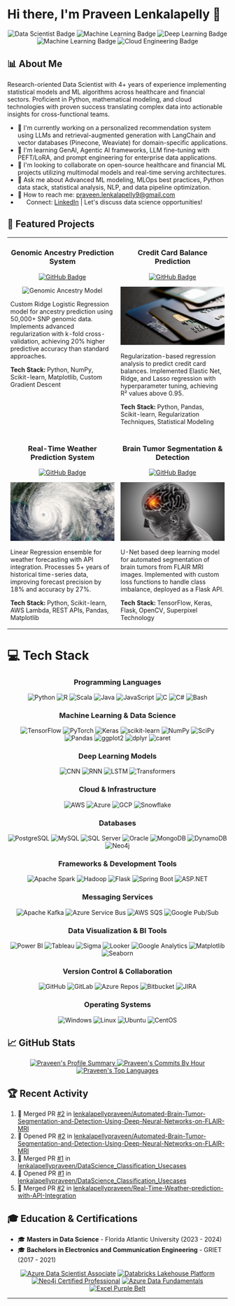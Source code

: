 # Hi there, I'm Praveen Lenkalapelly 👋

<div align="center">
  <img src="https://img.shields.io/badge/-Data%20Scientist-2978B5?style=for-the-badge" alt="Data Scientist Badge"/>
  <img src="https://img.shields.io/badge/-Data%20Engineer-C45427?style=for-the-badge" alt="Machine Learning Badge"/>
  <img src="https://img.shields.io/badge/-AI%20Engineer-6F42C1?style=for-the-badge" alt="Deep Learning Badge"/>
  <img src="https://img.shields.io/badge/-Machine%20Learning%20Engineer-16A085?style=for-the-badge" alt="Machine Learning Badge"/>
  <img src="https://img.shields.io/badge/-Cloud%20Engineer-607D8B?style=for-the-badge" alt="Cloud Engineering Badge"/>
</div>

## 📊 About Me

Research-oriented Data Scientist with 4+ years of experience implementing statistical models and ML algorithms across healthcare and financial sectors. Proficient in Python, mathematical modeling, and cloud technologies with proven success translating complex data into actionable insights for cross-functional teams.

- 🔭 I'm currently working on a personalized recommendation system using LLMs and retrieval-augmented generation with LangChain and vector databases (Pinecone, Weaviate) for domain-specific applications.
- 🌱 I'm learning GenAI, Agentic AI frameworks, LLM fine-tuning with PEFT/LoRA, and prompt engineering for enterprise data applications.
- 👯 I'm looking to collaborate on open-source healthcare and financial ML projects utilizing multimodal models and real-time serving architectures.
- 💬 Ask me about Advanced ML modeling, MLOps best practices, Python data stack, statistical analysis, NLP, and data pipeline optimization.
- 📩 How to reach me: [praveen.lenkalapelly9@gmail.com](mailto:praveen.lenkalapelly9@gmail.com)
- <img src="https://upload.wikimedia.org/wikipedia/commons/c/ca/LinkedIn_logo_initials.png" width="16" height="16" style="vertical-align: text-bottom;"> Connect: [LinkedIn](https://www.linkedin.com/in/praveen-lenkalapelly/) | Let's discuss data science opportunities!
  
## 🚀 Featured Projects

<table>
  <tr>
    <td width="50%" valign="top">
      <h3 align="center">Genomic Ancestry Prediction System</h3>
      <div align="center">
        <a href="https://github.com/lenkalapellypraveen/Genomic-Ancestry-Prediction-through-Advanced-Machine-Learning-Integration" target="_blank">
          <img src="https://img.shields.io/badge/GitHub-View%20Code-blue?style=for-the-badge&logo=github" alt="GitHub Badge">
        </a>
      </div>
      <p align="center">
        <img src="https://scitechdaily.com/images/Researchers-Optimize-Genetic-Tests-for-Diverse-Populations-To-Tackle-Health-Disparities.jpg" width="100%"  alt="Genomic Ancestry Model"/>
      </p>
      <p>
        Custom Ridge Logistic Regression model for ancestry prediction using 50,000+ SNP genomic data. Implements advanced regularization with k-fold cross-validation, achieving 20% higher predictive accuracy than standard approaches.
      </p>
      <p><strong>Tech Stack:</strong> Python, NumPy, Scikit-learn, Matplotlib, Custom Gradient Descent</p>
    </td>
    <td width="50%" valign="top">
      <h3 align="center">Credit Card Balance Prediction</h3>
      <div align="center">
        <a href="https://github.com/lenkalapellypraveen/Credit-Balance-Predictor-Optimizing-Financial-Risk-Assessment-with-Regularized-Regression" target="_blank">
          <img src="https://img.shields.io/badge/GitHub-View%20Code-blue?style=for-the-badge&logo=github" alt="GitHub Badge">
        </a>
      </div>
      <p align="center">
        <img src="https://github.com/lenkalapellypraveen/Project_images/blob/main/credit_card_image.jpg" width="100%"  alt="Credit Balance Prediction"/>
      </p>
      <p>
        Regularization-based regression analysis to predict credit card balances. Implemented Elastic Net, Ridge, and Lasso regression with hyperparameter tuning, achieving R² values above 0.95.
      </p>
      <p><strong>Tech Stack:</strong> Python, Pandas, Scikit-learn, Regularization Techniques, Statistical Modeling</p>
    </td>
  </tr>
  <tr>
    <td width="50%" valign="top">
      <h3 align="center">Real-Time Weather Prediction System</h3>
      <div align="center">
        <a href="https://github.com/lenkalapellypraveen/Real-Time-Weather-prediction-with-API-Integration" target="_blank">
          <img src="https://img.shields.io/badge/GitHub-View%20Code-blue?style=for-the-badge&logo=github" alt="GitHub Badge">
        </a>
      </div>
      <p align="center">
        <img src="https://github.com/lenkalapellypraveen/Project_images/blob/main/Weather_Prediction_image.jpg" width="100%"  alt="Weather Prediction"/>
      </p>
      <p>
        Linear Regression ensemble for weather forecasting with API integration. Processes 5+ years of historical time-series data, improving forecast precision by 18% and accuracy by 27%.
      </p>
      <p><strong>Tech Stack:</strong> Python, Scikit-learn, AWS Lambda, REST APIs, Pandas, Matplotlib</p>
    </td>
    <td width="50%" valign="top">
      <h3 align="center">Brain Tumor Segmentation & Detection</h3>
      <div align="center">
        <a href="https://github.com/lenkalapellypraveen/Automated-Brain-Tumor-Segmentation-and-Detection-Using-Deep-Neural-Networks-on-FLAIR-MRI" target="_blank">
          <img src="https://img.shields.io/badge/GitHub-View%20Code-blue?style=for-the-badge&logo=github" alt="GitHub Badge">
        </a>
      </div>
      <p align="center">
        <img src="https://github.com/lenkalapellypraveen/Project_images/blob/main/Brain_Tumor_image.png" width="100%"  alt="Brain Tumor Detection"/>
      </p>
      <p>
        U-Net based deep learning model for automated segmentation of brain tumors from FLAIR MRI images. Implemented with custom loss functions to handle class imbalance, deployed as a Flask API.
      </p>
      <p><strong>Tech Stack:</strong> TensorFlow, Keras, Flask, OpenCV, Superpixel Technology</p>
    </td>
  </tr>
</table>

# 💻 Tech Stack
<div align="center">

### Programming Languages
![Python](https://img.shields.io/badge/-Python-3776AB?style=flat-square&logo=python&logoColor=white)
![R](https://img.shields.io/badge/R-276DC3?style=flat-square&logo=r&logoColor=white)
![Scala](https://img.shields.io/badge/Scala-DC322F?style=flat-square&logo=scala&logoColor=white)
![Java](https://img.shields.io/badge/Java-ED8B00?style=flat-square&logo=java&logoColor=white)
![JavaScript](https://img.shields.io/badge/JavaScript-F7DF1E?style=flat-square&logo=javascript&logoColor=black)
![C](https://img.shields.io/badge/C-00599C?style=flat-square&logo=c&logoColor=white)
![C#](https://img.shields.io/badge/C%23-239120?style=flat-square&logo=c-sharp&logoColor=white)
![Bash](https://img.shields.io/badge/Bash-4EAA25?style=flat-square&logo=gnu-bash&logoColor=white)

### Machine Learning & Data Science
![TensorFlow](https://img.shields.io/badge/TensorFlow-FF6F00?style=flat-square&logo=tensorflow&logoColor=white)
![PyTorch](https://img.shields.io/badge/PyTorch-EE4C2C?style=flat-square&logo=pytorch&logoColor=white)
![Keras](https://img.shields.io/badge/Keras-D00000?style=flat-square&logo=keras&logoColor=white)
![scikit-learn](https://img.shields.io/badge/scikit--learn-F7931E?style=flat-square&logo=scikit-learn&logoColor=white)
![NumPy](https://img.shields.io/badge/NumPy-013243?style=flat-square&logo=numpy&logoColor=white)
![SciPy](https://img.shields.io/badge/SciPy-8CAAE6?style=flat-square&logo=scipy&logoColor=white)
![Pandas](https://img.shields.io/badge/Pandas-150458?style=flat-square&logo=pandas&logoColor=white)
![ggplot2](https://img.shields.io/badge/ggplot2-FC4E07?style=flat-square&logo=r&logoColor=white)
![dplyr](https://img.shields.io/badge/dplyr-2165AE?style=flat-square&logo=r&logoColor=white)
![caret](https://img.shields.io/badge/caret-00589C?style=flat-square&logo=r&logoColor=white)

### Deep Learning Models
![CNN](https://img.shields.io/badge/CNN-FF6F00?style=flat-square&logo=tensorflow&logoColor=white)
![RNN](https://img.shields.io/badge/RNN-EE4C2C?style=flat-square&logo=pytorch&logoColor=white)
![LSTM](https://img.shields.io/badge/LSTM-D00000?style=flat-square&logo=keras&logoColor=white)
![Transformers](https://img.shields.io/badge/Transformers-FFD700?style=flat-square&logo=huggingface&logoColor=black)

### Cloud & Infrastructure
![AWS](https://img.shields.io/badge/AWS-232F3E?style=flat-square&logo=amazon-aws&logoColor=white)
![Azure](https://img.shields.io/badge/Azure-0089D6?style=flat-square&logo=microsoft-azure&logoColor=white)
![GCP](https://img.shields.io/badge/GCP-4285F4?style=flat-square&logo=google-cloud&logoColor=white)
![Snowflake](https://img.shields.io/badge/Snowflake-29B5E8?style=flat-square&logo=snowflake&logoColor=white)

### Databases
![PostgreSQL](https://img.shields.io/badge/PostgreSQL-336791?style=flat-square&logo=postgresql&logoColor=white)
![MySQL](https://img.shields.io/badge/MySQL-4479A1?style=flat-square&logo=mysql&logoColor=white)
![SQL Server](https://img.shields.io/badge/SQL%20Server-CC2927?style=flat-square&logo=microsoft-sql-server&logoColor=white)
![Oracle](https://img.shields.io/badge/Oracle-F80000?style=flat-square&logo=oracle&logoColor=white)
![MongoDB](https://img.shields.io/badge/MongoDB-47A248?style=flat-square&logo=mongodb&logoColor=white)
![DynamoDB](https://img.shields.io/badge/DynamoDB-4053D6?style=flat-square&logo=amazon-dynamodb&logoColor=white)
![Neo4j](https://img.shields.io/badge/Neo4j-008CC1?style=flat-square&logo=neo4j&logoColor=white)

### Frameworks & Development Tools
![Apache Spark](https://img.shields.io/badge/Apache%20Spark-E25A1C?style=flat-square&logo=apache-spark&logoColor=white)
![Hadoop](https://img.shields.io/badge/Hadoop-66CCFF?style=flat-square&logo=apache-hadoop&logoColor=black)
![Flask](https://img.shields.io/badge/Flask-000000?style=flat-square&logo=flask&logoColor=white)
![Spring Boot](https://img.shields.io/badge/Spring%20Boot-6DB33F?style=flat-square&logo=spring-boot&logoColor=white)
![ASP.NET](https://img.shields.io/badge/ASP.NET-512BD4?style=flat-square&logo=.net&logoColor=white)

### Messaging Services
![Apache Kafka](https://img.shields.io/badge/Apache%20Kafka-231F20?style=flat-square&logo=apache-kafka&logoColor=white)
![Azure Service Bus](https://img.shields.io/badge/Azure%20Service%20Bus-0089D6?style=flat-square&logo=microsoft-azure&logoColor=white)
![AWS SQS](https://img.shields.io/badge/AWS%20SQS-FF9900?style=flat-square&logo=amazon-aws&logoColor=white)
![Google Pub/Sub](https://img.shields.io/badge/Google%20Pub%2FSub-4285F4?style=flat-square&logo=google-cloud&logoColor=white)

### Data Visualization & BI Tools
![Power BI](https://img.shields.io/badge/Power%20BI-F2C811?style=flat-square&logo=power-bi&logoColor=black)
![Tableau](https://img.shields.io/badge/Tableau-E97627?style=flat-square&logo=tableau&logoColor=white)
![Sigma](https://img.shields.io/badge/Sigma-4B275F?style=flat-square&logo=sigma&logoColor=white)
![Looker](https://img.shields.io/badge/Looker-4285F4?style=flat-square&logo=looker&logoColor=white)
![Google Analytics](https://img.shields.io/badge/Google%20Analytics-E37400?style=flat-square&logo=google-analytics&logoColor=white)
![Matplotlib](https://img.shields.io/badge/Matplotlib-11557C?style=flat-square&logo=python&logoColor=white)
![Seaborn](https://img.shields.io/badge/Seaborn-3776AB?style=flat-square&logo=python&logoColor=white)

### Version Control & Collaboration
![GitHub](https://img.shields.io/badge/GitHub-181717?style=flat-square&logo=github&logoColor=white)
![GitLab](https://img.shields.io/badge/GitLab-FCA121?style=flat-square&logo=gitlab&logoColor=white)
![Azure Repos](https://img.shields.io/badge/Azure%20Repos-0078D7?style=flat-square&logo=azure-devops&logoColor=white)
![Bitbucket](https://img.shields.io/badge/Bitbucket-0052CC?style=flat-square&logo=bitbucket&logoColor=white)
![JIRA](https://img.shields.io/badge/JIRA-0052CC?style=flat-square&logo=jira&logoColor=white)

### Operating Systems
![Windows](https://img.shields.io/badge/Windows-0078D6?style=flat-square&logo=windows&logoColor=white)
![Linux](https://img.shields.io/badge/Linux-FCC624?style=flat-square&logo=linux&logoColor=black)
![Ubuntu](https://img.shields.io/badge/Ubuntu-E95420?style=flat-square&logo=ubuntu&logoColor=white)
![CentOS](https://img.shields.io/badge/CentOS-262577?style=flat-square&logo=centos&logoColor=white)

</div>

## 📈 GitHub Stats
<div align="center">
  
  <!-- GitHub Stats Card with auto-update 
  <a href="https://github.com/lenkalapellypraveen">
    <img alt="Praveen's Github Stats" src="https://github-readme-stats.vercel.app/api?username=lenkalapellypraveen&show_icons=true&theme=radical&count_private=true&include_all_commits=true&hide_border=true" height="170"/>
  </a> -->

  <!-- GitHub Profile Summary -->
  <a href="https://github.com/lenkalapellypraveen">
    <img alt="Praveen's Profile Summary" src="https://github-profile-summary-cards.vercel.app/api/cards/stats?username=lenkalapellypraveen&theme=radical" />
    <img alt="Praveen's Commits By Hour" src="https://github-profile-summary-cards.vercel.app/api/cards/productive-time?username=lenkalapellypraveen&theme=radical" />
  </a>
  
  <!-- Most Used Languages Card with auto-update -->
  <a href="https://github.com/lenkalapellypraveen">
    <img alt="Praveen's Top Languages" src="https://github-readme-stats.vercel.app/api/top-langs/?username=lenkalapellypraveen&layout=compact&theme=radical&hide_border=true&langs_count=8" height="170"/>
  </a>
  
  <!-- GitHub Contribution Graph with auto-update 
  <a href="https://github.com/lenkalapellypraveen">
    <img alt="Praveen's Contribution Graph" src="https://github-profile-summary-cards.vercel.app/api/cards/profile-details?username=lenkalapellypraveen&theme=radical"/>
  </a> --> 
  
  <!-- GitHub Streak Stats with auto-update - Fixed URL 
  <a href="https://github.com/lenkalapellypraveen">
    <img alt="Praveen's Streak Stats" src="https://github-readme-streak-stats.herokuapp.com/?user=lenkalapellypraveen&theme=radical&hide_border=true"/>
  </a> -->
  
  <!-- Wakatime Stats - Only include if you have a WakaTime account properly set up -->
  <!-- Uncomment this section once your WakaTime profile is properly configured
  <a href="https://github.com/lenkalapellypraveen">
    <img alt="Praveen's Wakatime Stats" src="https://github-readme-stats.vercel.app/api/wakatime?username=lenkalapellypraveen&theme=radical&hide_border=true"/>
  </a>
  -->
</div>

## 🏆 Recent Activity
<!--START_SECTION:activity-->
1. 🎉 Merged PR [#2](https://github.com/lenkalapellypraveen/Automated-Brain-Tumor-Segmentation-and-Detection-Using-Deep-Neural-Networks-on-FLAIR-MRI/pull/2) in [lenkalapellypraveen/Automated-Brain-Tumor-Segmentation-and-Detection-Using-Deep-Neural-Networks-on-FLAIR-MRI](https://github.com/lenkalapellypraveen/Automated-Brain-Tumor-Segmentation-and-Detection-Using-Deep-Neural-Networks-on-FLAIR-MRI)
2. 💪 Opened PR [#2](https://github.com/lenkalapellypraveen/Automated-Brain-Tumor-Segmentation-and-Detection-Using-Deep-Neural-Networks-on-FLAIR-MRI/pull/2) in [lenkalapellypraveen/Automated-Brain-Tumor-Segmentation-and-Detection-Using-Deep-Neural-Networks-on-FLAIR-MRI](https://github.com/lenkalapellypraveen/Automated-Brain-Tumor-Segmentation-and-Detection-Using-Deep-Neural-Networks-on-FLAIR-MRI)
3. 🎉 Merged PR [#1](https://github.com/lenkalapellypraveen/DataScience_Classification_Usecases/pull/1) in [lenkalapellypraveen/DataScience_Classification_Usecases](https://github.com/lenkalapellypraveen/DataScience_Classification_Usecases)
4. 💪 Opened PR [#1](https://github.com/lenkalapellypraveen/DataScience_Classification_Usecases/pull/1) in [lenkalapellypraveen/DataScience_Classification_Usecases](https://github.com/lenkalapellypraveen/DataScience_Classification_Usecases)
5. 🎉 Merged PR [#2](https://github.com/lenkalapellypraveen/Real-Time-Weather-prediction-with-API-Integration/pull/2) in [lenkalapellypraveen/Real-Time-Weather-prediction-with-API-Integration](https://github.com/lenkalapellypraveen/Real-Time-Weather-prediction-with-API-Integration)
<!--END_SECTION:activity-->

## 🎓 Education & Certifications

- 🎓 **Masters in Data Science** - Florida Atlantic University (2023 - 2024)
- 🎓 **Bachelors in Electronics and Communication Engineering** - GRIET (2017 - 2021)

<div align="center">
  
  [![Azure Data Scientist Associate](https://img.shields.io/badge/Microsoft-Azure%20Data%20Scientist%20Associate-0078D4?style=for-the-badge&logo=microsoft-azure&logoColor=white)](https://drive.google.com/file/d/1afT5f_o1wR9SNVJKyrGDoxKqC26mg0UV/view)
  [![Databricks Lakehouse Platform](https://img.shields.io/badge/Databricks-Lakehouse%20Platform-FF3621?style=for-the-badge&logo=databricks&logoColor=white)](https://drive.google.com/file/d/1AXBM1AV8wi3LVV6ivrXXOwtvVBvTRG3v/view)
  [![Neo4j Certified Professional](https://img.shields.io/badge/Neo4j-Certified%20Professional-008CC1?style=for-the-badge&logo=neo4j&logoColor=white)](https://drive.google.com/file/d/1sNrxTUDEcWGc50gRWufBqfkiMaZ2ekwR/view)
  [![Azure Data Fundamentals](https://img.shields.io/badge/Microsoft-Azure%20Data%20Fundamentals-2560E0?style=for-the-badge&logo=microsoft-azure&logoColor=white)](https://drive.google.com/file/d/1Y1MH6WYgCGW2iRk9vtAFrygmYReHIyr5/view)
  [![Excel Purple Belt](https://img.shields.io/badge/McGraw%20Hill-Excel%20Purple%20Belt-7B68EE?style=for-the-badge&logo=microsoft-excel&logoColor=white)](https://certificates.simnetonline.com/b5e9a08c-97df-4d3a-8315-f2701a01d7fb#acc.pkXJMwcx)
      
</div>

<!--
## 🔍 Currently Exploring

- 🧠 Reinforcement Learning algorithms for decision optimization
- 🌐 Graph Neural Networks for complex relationship modeling
- 📊 Explainable AI techniques for healthcare applications
- 🔄 MLOps practices for model deployment and monitoring
-->

---
